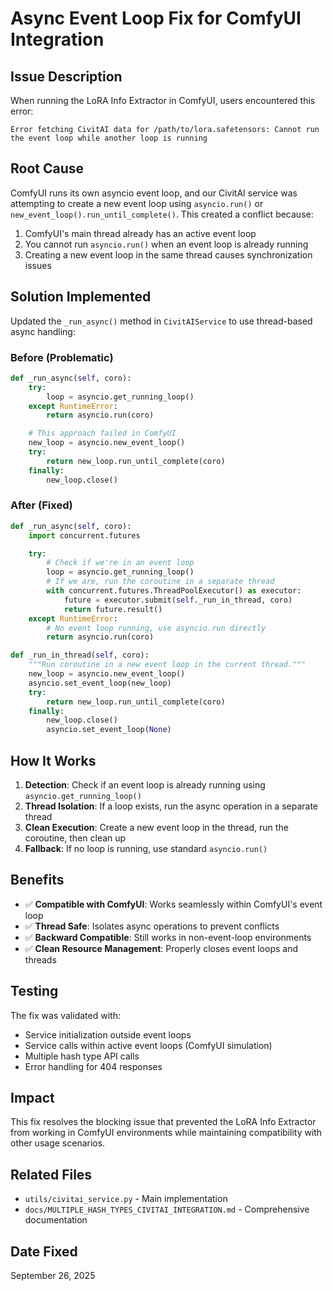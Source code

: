 # Async Event Loop Fix for ComfyUI Integration

## Issue Description

When running the LoRA Info Extractor in ComfyUI, users encountered this error:

```
Error fetching CivitAI data for /path/to/lora.safetensors: Cannot run the event loop while another loop is running
```

## Root Cause

ComfyUI runs its own asyncio event loop, and our CivitAI service was attempting to create a new event loop using `asyncio.run()` or `new_event_loop().run_until_complete()`. This created a conflict because:

1. ComfyUI's main thread already has an active event loop
2. You cannot run `asyncio.run()` when an event loop is already running
3. Creating a new event loop in the same thread causes synchronization issues

## Solution Implemented

Updated the `_run_async()` method in `CivitAIService` to use thread-based async handling:

### Before (Problematic)

```python
def _run_async(self, coro):
    try:
        loop = asyncio.get_running_loop()
    except RuntimeError:
        return asyncio.run(coro)

    # This approach failed in ComfyUI
    new_loop = asyncio.new_event_loop()
    try:
        return new_loop.run_until_complete(coro)
    finally:
        new_loop.close()
```

### After (Fixed)

```python
def _run_async(self, coro):
    import concurrent.futures

    try:
        # Check if we're in an event loop
        loop = asyncio.get_running_loop()
        # If we are, run the coroutine in a separate thread
        with concurrent.futures.ThreadPoolExecutor() as executor:
            future = executor.submit(self._run_in_thread, coro)
            return future.result()
    except RuntimeError:
        # No event loop running, use asyncio.run directly
        return asyncio.run(coro)

def _run_in_thread(self, coro):
    """Run coroutine in a new event loop in the current thread."""
    new_loop = asyncio.new_event_loop()
    asyncio.set_event_loop(new_loop)
    try:
        return new_loop.run_until_complete(coro)
    finally:
        new_loop.close()
        asyncio.set_event_loop(None)
```

## How It Works

1. **Detection**: Check if an event loop is already running using `asyncio.get_running_loop()`
2. **Thread Isolation**: If a loop exists, run the async operation in a separate thread
3. **Clean Execution**: Create a new event loop in the thread, run the coroutine, then clean up
4. **Fallback**: If no loop is running, use standard `asyncio.run()`

## Benefits

- ✅ **Compatible with ComfyUI**: Works seamlessly within ComfyUI's event loop
- ✅ **Thread Safe**: Isolates async operations to prevent conflicts
- ✅ **Backward Compatible**: Still works in non-event-loop environments
- ✅ **Clean Resource Management**: Properly closes event loops and threads

## Testing

The fix was validated with:

- Service initialization outside event loops
- Service calls within active event loops (ComfyUI simulation)
- Multiple hash type API calls
- Error handling for 404 responses

## Impact

This fix resolves the blocking issue that prevented the LoRA Info Extractor from working in ComfyUI environments while maintaining compatibility with other usage scenarios.

## Related Files

- `utils/civitai_service.py` - Main implementation
- `docs/MULTIPLE_HASH_TYPES_CIVITAI_INTEGRATION.md` - Comprehensive documentation

## Date Fixed

September 26, 2025
